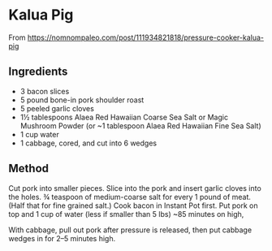 # Kalua Pig

From https://nomnompaleo.com/post/111934821818/pressure-cooker-kalua-pig

## Ingredients

- 3 bacon slices
- 5 pound bone-in pork shoulder roast
- 5 peeled garlic cloves
- 1½ tablespoons Alaea Red Hawaiian Coarse Sea Salt or Magic Mushroom Powder
  (or ~1 tablespoon Alaea Red Hawaiian Fine Sea Salt)
- 1 cup water
- 1 cabbage, cored, and cut into 6 wedges

## Method

Cut pork into smaller pieces. Slice into the pork and insert garlic cloves
into the holes.
¾ teaspoon of medium-coarse salt for every 1 pound of meat. (Half that for
fine grained salt.)
Cook bacon in Instant Pot first.
Put pork on top and 1 cup of water (less if smaller than 5 lbs)
~85 minutes on high, 

With cabbage, pull out pork after pressure is released, then put cabbage
wedges in for 2–5 minutes high.
